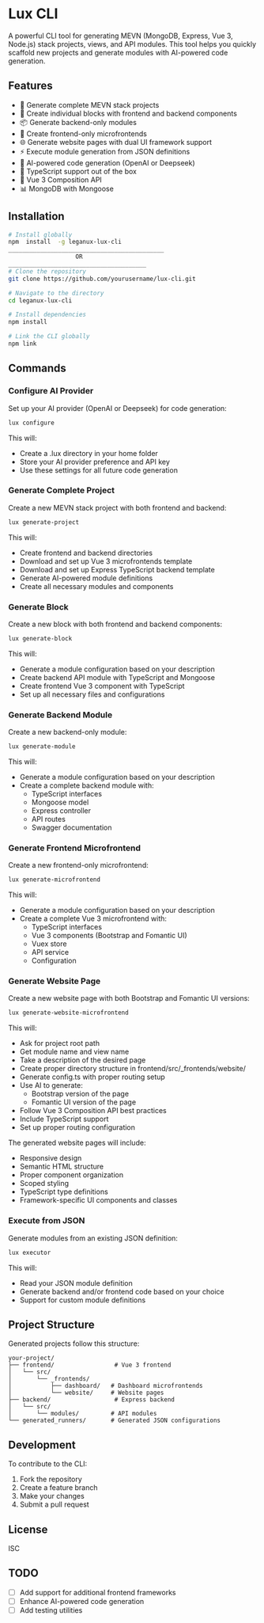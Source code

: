 # Lux CLI

A powerful CLI tool for generating MEVN (MongoDB, Express, Vue 3, Node.js) stack projects, views, and API modules. This tool helps you quickly scaffold new projects and generate modules with AI-powered code generation.

## Features

- 🚀 Generate complete MEVN stack projects
- 🧩 Create individual blocks with frontend and backend components
- 📦 Generate backend-only modules
- 🎨 Create frontend-only microfrontends
- 🌐 Generate website pages with dual UI framework support
- ⚡ Execute module generation from JSON definitions
- 🤖 AI-powered code generation (OpenAI or Deepseek)
- 🎯 TypeScript support out of the box
- 🔄 Vue 3 Composition API
- 📊 MongoDB with Mongoose

## Installation

```bash
# Install globally
npm  install  -g leganux-lux-cli
____________________________________________
                   OR
_______________________________________
# Clone the repository
git clone https://github.com/yourusername/lux-cli.git

# Navigate to the directory
cd leganux-lux-cli

# Install dependencies
npm install

# Link the CLI globally
npm link
```

## Commands

### Configure AI Provider

Set up your AI provider (OpenAI or Deepseek) for code generation:

```bash
lux configure
```

This will:
- Create a .lux directory in your home folder
- Store your AI provider preference and API key
- Use these settings for all future code generation

### Generate Complete Project

Create a new MEVN stack project with both frontend and backend:

```bash
lux generate-project
```

This will:
- Create frontend and backend directories
- Download and set up Vue 3 microfrontends template
- Download and set up Express TypeScript backend template
- Generate AI-powered module definitions
- Create all necessary modules and components

### Generate Block

Create a new block with both frontend and backend components:

```bash
lux generate-block
```

This will:
- Generate a module configuration based on your description
- Create backend API module with TypeScript and Mongoose
- Create frontend Vue 3 component with TypeScript
- Set up all necessary files and configurations

### Generate Backend Module

Create a new backend-only module:

```bash
lux generate-module
```

This will:
- Generate a module configuration based on your description
- Create a complete backend module with:
  - TypeScript interfaces
  - Mongoose model
  - Express controller
  - API routes
  - Swagger documentation

### Generate Frontend Microfrontend

Create a new frontend-only microfrontend:

```bash
lux generate-microfrontend
```

This will:
- Generate a module configuration based on your description
- Create a complete Vue 3 microfrontend with:
  - TypeScript interfaces
  - Vue 3 components (Bootstrap and Fomantic UI)
  - Vuex store
  - API service
  - Configuration

### Generate Website Page

Create a new website page with both Bootstrap and Fomantic UI versions:

```bash
lux generate-website-microfrontend
```

This will:
- Ask for project root path
- Get module name and view name
- Take a description of the desired page
- Create proper directory structure in frontend/src/_frontends/website/
- Generate config.ts with proper routing setup
- Use AI to generate:
  - Bootstrap version of the page
  - Fomantic UI version of the page
- Follow Vue 3 Composition API best practices
- Include TypeScript support
- Set up proper routing configuration

The generated website pages will include:
- Responsive design
- Semantic HTML structure
- Proper component organization
- Scoped styling
- TypeScript type definitions
- Framework-specific UI components and classes

### Execute from JSON

Generate modules from an existing JSON definition:

```bash
lux executor
```

This will:
- Read your JSON module definition
- Generate backend and/or frontend code based on your choice
- Support for custom module definitions

## Project Structure

Generated projects follow this structure:

```
your-project/
├── frontend/                 # Vue 3 frontend
│   └── src/
│       └── _frontends/
│           ├── dashboard/   # Dashboard microfrontends
│           └── website/     # Website pages
├── backend/                  # Express backend
│   └── src/
│       └── modules/         # API modules
└── generated_runners/       # Generated JSON configurations
```

## Development

To contribute to the CLI:

1. Fork the repository
2. Create a feature branch
3. Make your changes
4. Submit a pull request

## License

ISC

## TODO

- [ ] Add support for additional frontend frameworks
- [ ] Enhance AI-powered code generation
- [ ] Add testing utilities
